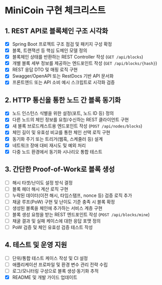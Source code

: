 # MiniCoin 구현 체크리스트

## 1. REST API로 블록체인 구조 시각화
- [x] Spring Boot 프로젝트 구조 점검 및 패키지 구성 확정
- [x] 블록, 트랜잭션 등 핵심 도메인 모델 정의
- [x] 블록체인 상태를 반환하는 REST Controller 작성 (`GET /api/blocks`)
- [x] 개별 블록 세부 정보를 제공하는 엔드포인트 작성 (`GET /api/blocks/{hash}`)
- [x] REST 응답 DTO 및 매핑 로직 구현
- [x] Swagger/OpenAPI 또는 RestDocs 기반 API 문서화
- [x] 프론트엔드 또는 API 소비 예시 스크립트로 시각화 검증

## 2. HTTP 통신을 통한 노드 간 블록 동기화
- [x] 노드 인스턴스 식별을 위한 설정(포트, 노드 ID 등) 정의
- [x] 다른 노드의 체인 정보를 요청/수신하는 REST 클라이언트 구현
- [x] 새 블록 브로드캐스트용 엔드포인트 작성 (`POST /api/nodes/blocks`)
- [x] 체인 길이 및 유효성 비교를 통한 체인 선택 로직 구현
- [x] 동기화 주기 또는 트리거(웹훅, 스케줄러 등) 설계
- [x] 네트워크 장애 대비 재시도 및 예외 처리
- [x] 다중 노드 환경에서 동기화 시나리오 통합 테스트

## 3. 간단한 Proof-of-Work로 블록 생성
- [ ] 해시 타겟/난이도 설정 방식 결정
- [ ] 블록 헤더 해시 계산 로직 구현
- [ ] 누락된 데이터(이전 해시, 타임스탬프, nonce 등) 검증 로직 추가
- [ ] 채굴 루프(PoW) 구현 및 난이도 기준 충족 시 블록 확정
- [ ] 생성된 블록을 체인에 추가하는 서비스 계층 구현
- [ ] 블록 생성 요청을 받는 REST 엔드포인트 작성 (`POST /api/blocks/mine`)
- [ ] 채굴 결과 및 실패 케이스에 대한 응답 포맷 정의
- [ ] PoW 검증 및 체인 유효성 검증 테스트 작성

## 4. 테스트 및 운영 지원
- [ ] 단위/통합 테스트 케이스 작성 및 CI 설정
- [ ] 애플리케이션 프로파일 및 환경 변수 관리 전략 수립
- [ ] 로그/모니터링 구성으로 블록 생성·동기화 추적
- [x] README 및 개발 가이드 업데이트
